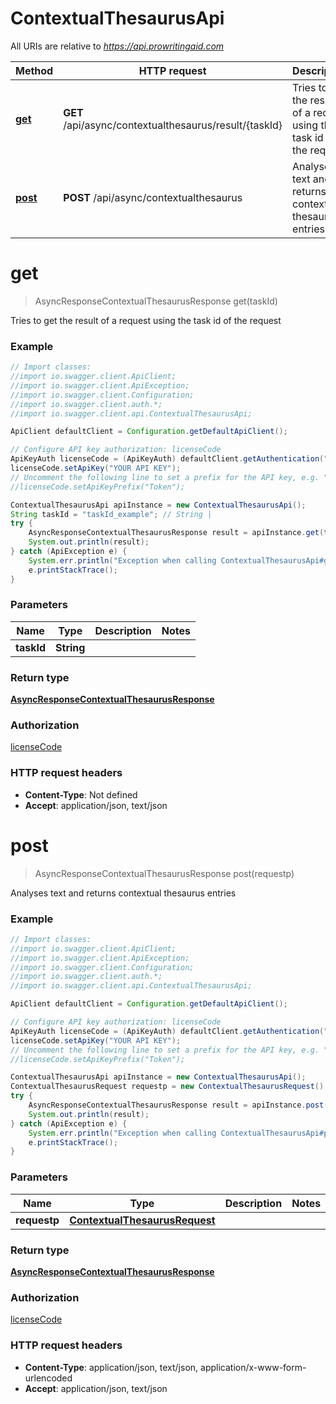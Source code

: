 # ContextualThesaurusApi

All URIs are relative to *https://api.prowritingaid.com*

Method | HTTP request | Description
------------- | ------------- | -------------
[**get**](ContextualThesaurusApi.md#get) | **GET** /api/async/contextualthesaurus/result/{taskId} | Tries to get the result of a request using the task id of the request
[**post**](ContextualThesaurusApi.md#post) | **POST** /api/async/contextualthesaurus | Analyses text and returns contextual thesaurus entries


<a name="get"></a>
# **get**
> AsyncResponseContextualThesaurusResponse get(taskId)


Tries to get the result of a request using the task id of the request

### Example
```java
// Import classes:
//import io.swagger.client.ApiClient;
//import io.swagger.client.ApiException;
//import io.swagger.client.Configuration;
//import io.swagger.client.auth.*;
//import io.swagger.client.api.ContextualThesaurusApi;

ApiClient defaultClient = Configuration.getDefaultApiClient();

// Configure API key authorization: licenseCode
ApiKeyAuth licenseCode = (ApiKeyAuth) defaultClient.getAuthentication("licenseCode");
licenseCode.setApiKey("YOUR API KEY");
// Uncomment the following line to set a prefix for the API key, e.g. "Token" (defaults to null)
//licenseCode.setApiKeyPrefix("Token");

ContextualThesaurusApi apiInstance = new ContextualThesaurusApi();
String taskId = "taskId_example"; // String | 
try {
    AsyncResponseContextualThesaurusResponse result = apiInstance.get(taskId);
    System.out.println(result);
} catch (ApiException e) {
    System.err.println("Exception when calling ContextualThesaurusApi#get");
    e.printStackTrace();
}
```

### Parameters

Name | Type | Description  | Notes
------------- | ------------- | ------------- | -------------
 **taskId** | **String**|  |

### Return type

[**AsyncResponseContextualThesaurusResponse**](AsyncResponseContextualThesaurusResponse.md)

### Authorization

[licenseCode](../README.md#licenseCode)

### HTTP request headers

 - **Content-Type**: Not defined
 - **Accept**: application/json, text/json

<a name="post"></a>
# **post**
> AsyncResponseContextualThesaurusResponse post(requestp)


Analyses text and returns contextual thesaurus entries

### Example
```java
// Import classes:
//import io.swagger.client.ApiClient;
//import io.swagger.client.ApiException;
//import io.swagger.client.Configuration;
//import io.swagger.client.auth.*;
//import io.swagger.client.api.ContextualThesaurusApi;

ApiClient defaultClient = Configuration.getDefaultApiClient();

// Configure API key authorization: licenseCode
ApiKeyAuth licenseCode = (ApiKeyAuth) defaultClient.getAuthentication("licenseCode");
licenseCode.setApiKey("YOUR API KEY");
// Uncomment the following line to set a prefix for the API key, e.g. "Token" (defaults to null)
//licenseCode.setApiKeyPrefix("Token");

ContextualThesaurusApi apiInstance = new ContextualThesaurusApi();
ContextualThesaurusRequest requestp = new ContextualThesaurusRequest(); // ContextualThesaurusRequest | 
try {
    AsyncResponseContextualThesaurusResponse result = apiInstance.post(requestp);
    System.out.println(result);
} catch (ApiException e) {
    System.err.println("Exception when calling ContextualThesaurusApi#post");
    e.printStackTrace();
}
```

### Parameters

Name | Type | Description  | Notes
------------- | ------------- | ------------- | -------------
 **requestp** | [**ContextualThesaurusRequest**](ContextualThesaurusRequest.md)|  |

### Return type

[**AsyncResponseContextualThesaurusResponse**](AsyncResponseContextualThesaurusResponse.md)

### Authorization

[licenseCode](../README.md#licenseCode)

### HTTP request headers

 - **Content-Type**: application/json, text/json, application/x-www-form-urlencoded
 - **Accept**: application/json, text/json

